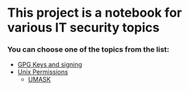 # This project is a notebook for various IT security topics

### You can choose one of the topics from the list:
- [GPG Keys and signing](GPG_keys.md)
- [Unix Permissions](Unix_Permissions.md)
    - [UMASK](UMASK.md)
    